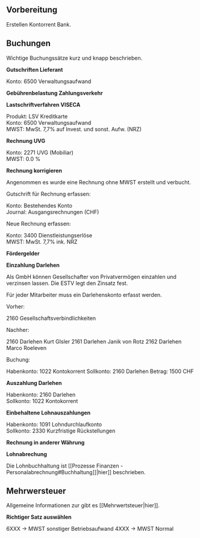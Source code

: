 ## Vorbereitung

Erstellen Kontorrent Bank.

## Buchungen

Wichtige Buchungssätze kurz und knapp beschrieben.

**Gutschriften Lieferant**

Konto: 6500 Verwaltungsaufwand

**Gebührenbelastung Zahlungsverkehr**



**Lastschriftverfahren VISECA**

Produkt: LSV Kreditkarte  
Konto: 6500 Verwaltungsaufwand  
MWST: MwSt. 7,7% auf Invest. und sonst. Aufw. (NRZ)

**Rechnung UVG**

Konto: 2271 UVG (Mobiliar)  
MWST: 0.0 %

**Rechnung korrigieren**

Angenommen es wurde eine Rechnung ohne MWST erstellt und verbucht.

Gutschrift für Rechnung erfassen:

Konto: Bestehendes Konto  
Journal: Ausgangsrechnungen (CHF)

Neue Rechnung erfassen:

Konto: 3400 Dienstleistungserlöse  
MWST: MwSt. 7,7% ink. NRZ

**Fördergelder**



**Einzahlung Darlehen**

Als GmbH können Gesellschafter von Privatvermögen einzahlen und verzinsen lassen. Die ESTV legt den Zinsatz fest.

Für jeder Mitarbeiter muss ein Darlehenskonto erfasst werden.

Vorher:

2160 Gesellschaftsverbindlichkeiten

Nachher:

2160 Darlehen Kurt GIsler
2161 Darlehen Janik von Rotz
2162 Darlehen Marco Roeleven

Buchung:

Habenkonto: 1022 Kontokorrent
Sollkonto: 2160 Darlehen
Betrag: 1500 CHF  

**Auszahlung Darlehen**

Habenkonto: 2160 Darlehen  
Sollkonto: 1022 Kontokorrent  

**Einbehaltene Lohnauszahlungen**

Habenkonto: 1091 Lohndurchlaufkonto  
Sollkonto: 2330 Kurzfristige Rückstellungen  

**Rechnung in anderer Währung**

**Lohnabrechung**

Die Lohnbuchhaltung ist [[Prozesse Finanzen - Personalabrechnung#Buchhaltung]]|hier]] beschrieben.

## Mehrwersteuer

Allgemeine Informationen zur gibt es [[Mehrwertsteuer|hier]].

**Richtiger Satz auswählen**

6XXX -> MWST sonstiger Betriebsaufwand
4XXX -> MWST Normal